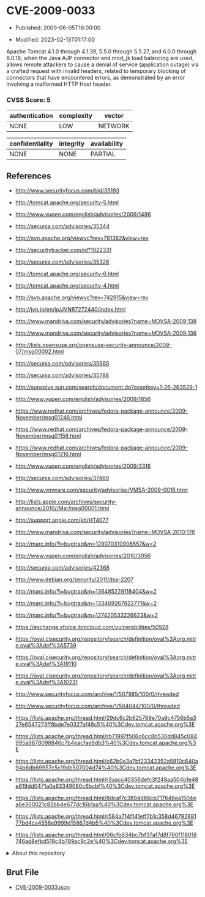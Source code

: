 # CVE-2009-0033

- Published: 2009-06-05T16:00:00

- Modified: 2023-02-13T01:17:00

Apache Tomcat 4.1.0 through 4.1.39, 5.5.0 through 5.5.27, and 6.0.0 through 6.0.18, when the Java AJP connector and mod_jk load balancing are used, allows remote attackers to cause a denial of service (application outage) via a crafted request with invalid headers, related to temporary blocking of connectors that have encountered errors, as demonstrated by an error involving a malformed HTTP Host header.

### CVSS Score: **5**

| authentication | complexity | vector |
| --- | --- | --- |
| NONE | LOW | NETWORK |

| confidentiality | integrity | availability |
| --- | --- | --- |
| NONE | NONE | PARTIAL |

## References

* http://www.securityfocus.com/bid/35193

* http://tomcat.apache.org/security-5.html

* http://www.vupen.com/english/advisories/2009/1496

* http://secunia.com/advisories/35344

* http://svn.apache.org/viewvc?rev=781362&view=rev

* http://securitytracker.com/id?1022331

* http://secunia.com/advisories/35326

* http://tomcat.apache.org/security-6.html

* http://tomcat.apache.org/security-4.html

* http://svn.apache.org/viewvc?rev=742915&view=rev

* http://jvn.jp/en/jp/JVN87272440/index.html

* http://www.mandriva.com/security/advisories?name=MDVSA-2009:138

* http://www.mandriva.com/security/advisories?name=MDVSA-2009:136

* http://lists.opensuse.org/opensuse-security-announce/2009-07/msg00002.html

* http://secunia.com/advisories/35685

* http://secunia.com/advisories/35788

* http://sunsolve.sun.com/search/document.do?assetkey=1-26-263529-1

* http://www.vupen.com/english/advisories/2009/1856

* https://www.redhat.com/archives/fedora-package-announce/2009-November/msg01246.html

* https://www.redhat.com/archives/fedora-package-announce/2009-November/msg01156.html

* https://www.redhat.com/archives/fedora-package-announce/2009-November/msg01216.html

* http://www.vupen.com/english/advisories/2009/3316

* http://secunia.com/advisories/37460

* http://www.vmware.com/security/advisories/VMSA-2009-0016.html

* http://lists.apple.com/archives/security-announce/2010//Mar/msg00001.html

* http://support.apple.com/kb/HT4077

* http://www.mandriva.com/security/advisories?name=MDVSA-2010:176

* http://marc.info/?l=bugtraq&m=129070310906557&w=2

* http://www.vupen.com/english/advisories/2010/3056

* http://secunia.com/advisories/42368

* http://www.debian.org/security/2011/dsa-2207

* http://marc.info/?l=bugtraq&m=136485229118404&w=2

* http://marc.info/?l=bugtraq&m=133469267822771&w=2

* http://marc.info/?l=bugtraq&m=127420533226623&w=2

* https://exchange.xforce.ibmcloud.com/vulnerabilities/50928

* https://oval.cisecurity.org/repository/search/definition/oval%3Aorg.mitre.oval%3Adef%3A5739

* https://oval.cisecurity.org/repository/search/definition/oval%3Aorg.mitre.oval%3Adef%3A19110

* https://oval.cisecurity.org/repository/search/definition/oval%3Aorg.mitre.oval%3Adef%3A10231

* http://www.securityfocus.com/archive/1/507985/100/0/threaded

* http://www.securityfocus.com/archive/1/504044/100/0/threaded

* https://lists.apache.org/thread.html/29dc6c2b625789e70a9c4756b5a327e6547273ff8bde7e0327af48c5%40%3Cdev.tomcat.apache.org%3E

* https://lists.apache.org/thread.html/rb71997f506c6cc8b530dd845c084995a9878098846c7b4eacfae8db3%40%3Cdev.tomcat.apache.org%3E

* https://lists.apache.org/thread.html/c62b0e3a7bf23342352a5810c640a94b6db69957c5c19db507004d74%40%3Cdev.tomcat.apache.org%3E

* https://lists.apache.org/thread.html/r3aacc40356defc3f248aa504b1e48e819dd0471a0a83349080c6bcbf%40%3Cdev.tomcat.apache.org%3E

* https://lists.apache.org/thread.html/8dcaf7c3894d66cb717646ea1504ea6e300021c85bb4e677dc16b1aa%40%3Cdev.tomcat.apache.org%3E

* https://lists.apache.org/thread.html/r584a714f141eff7b1c358d4679288177bd4ca4558e9999d15867d4b5%40%3Cdev.tomcat.apache.org%3E

* https://lists.apache.org/thread.html/06cfb634bc7bf37af7d8f760f118018746ad8efbd519c4b789ac9c2e%40%3Cdev.tomcat.apache.org%3E

<details>
<summary>About this repository</summary> 

  This repository is part of the project [Live Hack CVE](https://github.com/Live-Hack-CVE). Main website can be found [www.live-hack.org](https://www.live-hack.org) 
  
  Made by [Sn0wAlice](https://github.com/Sn0wAlice) for the people that care about security and need to have a feed of the latest CVEs. Hope you enjoy it, don't forget to star the repo and follow me on [Twitter](https://twitter.com/Sn0wAlice) and [Github](https://github.com/Sn0wAlice). And that is my [personnal website](https://www.alice-snow.me/)

  - [Home Page](https://github.com/Live-Hack-CVE)
  - [Framework](https://github.com/Live-Hack-CVE/cve-framework)
  - [CVE database](https://github.com/Live-Hack-CVE/full_database)
  - [Changelog](https://github.com/Live-Hack-CVE/Changelog)
</details>

## Brut File

* [CVE-2009-0033.json](https://raw.githubusercontent.com/Live-Hack-CVE/full_database/main/cves/2009/CVE-2009-0033.json)

